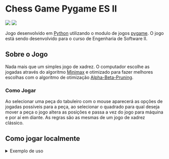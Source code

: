 # Chess Game Pygame ES II
[![](https://img.shields.io/badge/Python-v3.8.6-blue?logo=python)](https://www.python.org/)
[![](https://img.shields.io/badge/pygame-v2.0-yellow)](https://www.pygame.org/)

Jogo desenvolvido em [Python](https://www.python.org/) utilizando o modulo de jogos [pygame](https://www.pygame.org/). O jogo está sendo desenvolvido para o curso de Engenharia de Software II.

## Sobre o Jogo

Nada mais que um simples jogo de xadrez.
O computador escolhe as jogadas através do algoritmo [Minimax](https://pt.wikipedia.org/wiki/Minimax) e otimizado para fazer melhores escolhas com o algoritmo de otimização [Alpha-Beta-Pruning](https://en.wikipedia.org/wiki/Alpha%E2%80%93beta_pruning).

### Como Jogar

Ao selecionar uma peça do tabuleiro com o mouse aparecerá as opções de jogadas possíveis para a peça, ao selecionar o quadrado para qual deseja mover a peça o jogo altera as posições e passa a vez do jogo para máquina e por aí em diante. As regras são as mesmas de um jogo de xadrez clássico.

## Como jogar localmente

<details>
<summary>Exemplo de uso</summary>

**Clone e install**

```bash
git clone git@github.com:Zamp98/chessPygame.git
cd chessPygame
source venv/Scripts/activate
pip install pygame
```

**Iniciar jogo local**

```bash
python3 main.py
#ou
python main.py
```